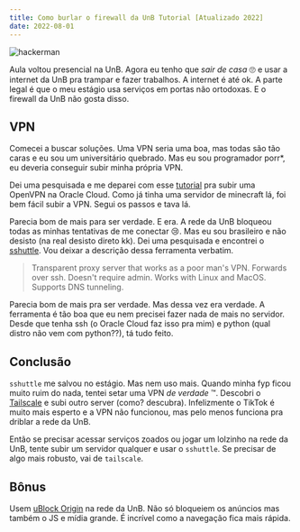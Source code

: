 ```yaml
---
title: Como burlar o firewall da UnB Tutorial [Atualizado 2022]
date: 2022-08-01
---
```


![hackerman](/images/hackerman.jpg)

Aula voltou presencial na UnB. Agora eu tenho que _sair de casa_ 🙄 e usar a 
internet da UnB pra trampar e fazer trabalhos. A internet é até ok. A parte 
legal é que o meu estágio usa serviços em portas não ortodoxas. E o firewall 
da UnB não gosta disso.

## VPN

Comecei a buscar soluções. Uma VPN seria uma boa, mas todas são tão caras e eu
sou um universitário quebrado. Mas eu sou programador porr\*, eu deveria
conseguir subir minha própria VPN.

Dei uma pesquisada e me deparei com esse
[tutorial](https://blogs.oracle.com/developers/post/launching-your-own-free-private-vpn-in-the-oracle-cloud)
pra subir uma OpenVPN na Oracle Cloud. Como já tinha uma servidor de minecraft
lá, foi bem fácil subir a VPN. Segui os passos e tava lá.

Parecia bom de mais para ser verdade. E era. A rede da UnB bloqueou todas as
minhas tentativas de me conectar 😢. Mas eu sou brasileiro e não desisto (na
real desisto direto kk). Dei uma pesquisada e encontrei o
[sshuttle](https://github.com/sshuttle/sshuttle). Vou deixar a descrição dessa
ferramenta verbatim.

> Transparent proxy server that works as a poor man's VPN. Forwards over ssh.
> Doesn't require admin. Works with Linux and MacOS. Supports DNS tunneling.

Parecia bom de mais pra ser verdade. Mas dessa vez era verdade. A ferramenta é
tão boa que eu nem precisei fazer nada de mais no servidor. Desde que tenha ssh
(o Oracle Cloud faz isso pra mim) e python (qual distro não vem com python??),
tá tudo feito.

## Conclusão

`sshuttle` me salvou no estágio. Mas nem uso mais. Quando minha fyp ficou muito
ruim do nada, tentei setar uma VPN _de verdade_ ™. Descobri o
[Tailscale](https://tailscale.com/) e subi outro server (como? descubra).
Infelizmente o TikTok é muito mais esperto e a VPN não funcionou, mas pelo menos
funciona pra driblar a rede da UnB.

Então se precisar acessar serviços zoados ou jogar um lolzinho na rede da UnB, 
tente subir um servidor qualquer e usar o `sshuttle`. Se precisar de algo mais
robusto, vai de `tailscale`.

## Bônus

Usem [uBlock Origin](https://ublockorigin.com/) na rede da UnB. Não só bloqueiem
os anúncios mas também o JS e mídia grande. É incrível como a navegação fica
mais rápida.
